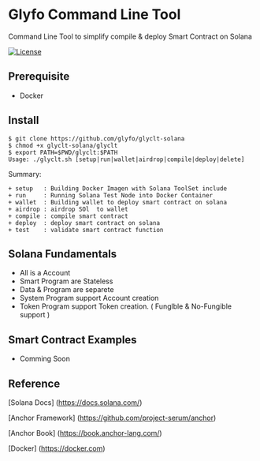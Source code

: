 # Glyfo Command Line Tool

Command Line Tool to simplify compile & deploy Smart Contract on Solana

[![License](https://img.shields.io/badge/License-Apache_2.0-blue.svg)](https://opensource.org/licenses/Apache-2.0)

## Prerequisite 

+ Docker 

## Install 

```console
$ git clone https://github.com/glyfo/glyclt-solana
$ chmod +x glyclt-solana/glyclt
$ export PATH=$PWD/glyclt:$PATH
Usage: ./glyclt.sh [setup|run|wallet|airdrop|compile|deploy|delete]
```

Summary:

```console
+ setup   : Building Docker Imagen with Solana ToolSet include 
+ run     : Running Solana Test Node into Docker Container
+ wallet  : Building wallet to deploy smart contract on solana
+ airdrop : airdrop SOl  to wallet 
+ compile : compile smart contract 
+ deploy  : deploy smart contract on solana
+ test    : validate smart contract function
```
## Solana Fundamentals

+ All is a Account 
+ Smart Program are Stateless 
+ Data & Program are separete 
+ System Program support Account creation
+ Token Program support Token creation. ( Funglble & No-Fungible support )

## Smart Contract Examples 

+ Comming Soon

## Reference

[Solana Docs] (https://docs.solana.com/)

[Anchor Framework] (https://github.com/project-serum/anchor)

[Anchor Book] (https://book.anchor-lang.com/)

[Docker] (https://docker.com)
